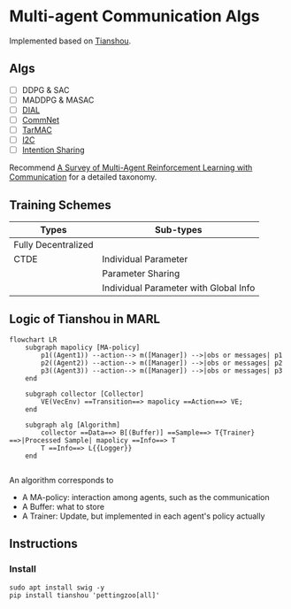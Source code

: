 # Multi-agent Communication Algs

Implemented based on [Tianshou](https://github.com/thu-ml/tianshou).

## Algs
- [ ] DDPG & SAC
- [ ] MADDPG & MASAC
- [ ] [DIAL](https://arxiv.org/abs/1605.06676)
- [ ] [CommNet](https://arxiv.org/abs/1605.07736)
- [ ] [TarMAC](https://arxiv.org/abs/1810.11187)
- [ ] [I2C](http://arxiv.org/abs/2006.06455)
- [ ] [Intention Sharing](https://openreview.net/forum?id=qpsl2dR9twy)

Recommend [A Survey of Multi-Agent Reinforcement Learning with Communication](http://arxiv.org/abs/2203.08975) for a detailed taxonomy.

## Training Schemes
| Types | Sub-types |
| -- | -- |
| Fully Decentralized | |
| CTDE | Individual Parameter |
| | Parameter Sharing |
| | Individual Parameter with Global Info |


## Logic of Tianshou in MARL

```mermaid
flowchart LR
    subgraph mapolicy [MA-policy]
        p1((Agent1)) --action--> m([Manager]) -->|obs or messages| p1
        p2((Agent2)) --action--> m([Manager]) -->|obs or messages| p2
        p3((Agent3)) --action--> m([Manager]) -->|obs or messages| p3
    end    
    
    subgraph collector [Collector]
        VE(VecEnv) ==Transition==> mapolicy ==Action==> VE;
    end
    
    subgraph alg [Algorithm]
        collector ==Data==> B[(Buffer)] ==Sample==> T{Trainer} ==>|Processed Sample| mapolicy ==Info==> T
        T ==Info==> L{{Logger}}
    end
    

```

An algorithm corresponds to 
+ A MA-policy: interaction among agents, such as the communication 
+ A Buffer: what to store
+ A Trainer: Update, but implemented in each agent's policy actually

## Instructions

### Install
```shell
sudo apt install swig -y
pip install tianshou 'pettingzoo[all]'
```